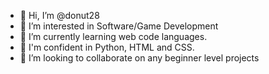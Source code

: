 - 👋 Hi, I’m @donut28
- 👀 I’m interested in Software/Game Development
- 🌱 I’m currently learning web code languages.
- 🌳 I'm confident in Python, HTML and CSS.
- 💞️ I’m looking to collaborate on any beginner level projects

<!---
donut28/donut28 is a ✨ special ✨ repository because its `README.md` (this file) appears on your GitHub profile.
You can click the Preview link to take a look at your changes.
--->
